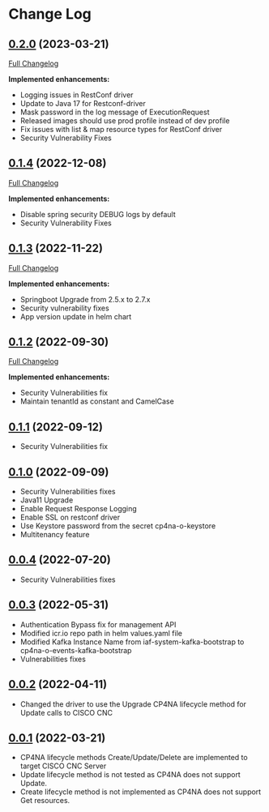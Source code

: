 # Change Log

## [0.2.0](https://github.com/IBM/restconf-driver/tree/0.2.0) (2023-03-21)

[Full Changelog](https://github.com/IBM/restconf-driver/compare/0.1.4...0.2.0)

**Implemented enhancements:**

- Logging issues in RestConf driver
- Update to Java 17 for Restconf-driver
- Mask password in the log message of ExecutionRequest
- Released images should use prod profile instead of dev profile
- Fix issues with list & map resource types for RestConf driver
- Security Vulnerability Fixes

## [0.1.4](https://github.com/IBM/restconf-driver/tree/0.1.4) (2022-12-08)

[Full Changelog](https://github.com/IBM/restconf-driver/compare/0.1.3...0.1.4)

**Implemented enhancements:**

- Disable spring security DEBUG logs by default
- Security Vulnerability Fixes

## [0.1.3](https://github.com/IBM/restconf-driver/tree/0.1.3) (2022-11-22)

[Full Changelog](https://github.com/IBM/restconf-driver/compare/0.1.2...0.1.3)

**Implemented enhancements:**

- Springboot Upgrade from 2.5.x to 2.7.x
- Security vulnerability fixes
- App version update in helm chart

## [0.1.2](https://github.com/IBM/restconf-driver/tree/0.1.2) (2022-09-30)

[Full Changelog](https://github.com/IBM/restconf-driver/compare/0.1.1...0.1.2)

**Implemented enhancements:**

- Security Vulnerabilities fix
- Maintain tenantId as constant and CamelCase

## [0.1.1](https://github.com/IBM/restconf-driver/tree/0.1.1) (2022-09-12)

- Security Vulnerabilities fix

## [0.1.0](https://github.com/IBM/restconf-driver/tree/0.1.0) (2022-09-09)

- Security Vulnerabilities fixes
- Java11 Upgrade
- Enable Request Response Logging
- Enable SSL on restconf driver
- Use Keystore password from the secret cp4na-o-keystore
- Multitenancy feature

## [0.0.4](https://github.com/IBM/restconf-driver/tree/0.0.4) (2022-07-20)

- Security Vulnerabilities fixes

## [0.0.3](https://github.com/IBM/restconf-driver/tree/0.0.3) (2022-05-31)

- Authentication Bypass fix for management API
- Modified icr.io repo path in helm values.yaml file
- Modified Kafka Instance Name from iaf-system-kafka-bootstrap to cp4na-o-events-kafka-bootstrap
- Vulnerabilities fixes

## [0.0.2](https://github.com/IBM/restconf-driver/tree/0.0.2) (2022-04-11)

- Changed the driver to use the Upgrade CP4NA lifecycle method for Update calls to CISCO CNC


## [0.0.1](https://github.com/IBM/restconf-driver/tree/0.0.1) (2022-03-21)

- CP4NA lifecycle methods Create/Update/Delete are implemented to target CISCO CNC Server
- Update lifecycle method is not tested as CP4NA does not support Update. 
- Create lifecycle method is not implemented as CP4NA does not support Get resources.
